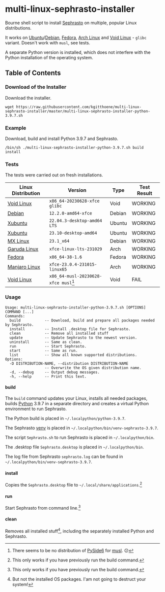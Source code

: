 # multi-linux-sephrasto-installer
Bourne shell script to install [Sephrasto](https://github.com/Aeolitus/Sephrasto) on multiple, popular Linux distributions.

It works on [Ubuntu](https://ubuntu.com/)/[Debian](https://www.debian.org/), [Fedora](https://getfedora.org/), [Arch Linux](https://archlinux.org/) and [Void Linux](https://voidlinux.org/) - `glibc` variant. Doesn't work with `musl`, see tests.

A separate Python version is installed, which does not interfere with the Python installation of the operating system.

## Table of Contents

### Download of the Installer
Download the installer.
```
wget https://raw.githubusercontent.com/kgitthoene/multi-linux-sephrasto-installer/master/multi-linux-sephrasto-installer-python-3.9.7.sh
```

### Example

Download, build and install Python 3.9.7 and Sephrasto.

```
/bin/sh ./multi-linux-sephrasto-installer-python-3.9.7.sh build install
```

### Tests

The tests were carried out on fresh installations.

| Linux Distribution                        | Version                              | Type        | Test Result |
| ----------                                | ----------                           | ----------  | ----------  |
| [Void Linux](https://voidlinux.org/)      | `x86_64-20230628-xfce glibc`         | Void        | WORKING     |
| [Debian](https://www.debian.org/)         | `12.2.0-amd64-xfce`                  | Debian      | WORKING     |
| [Xubuntu](https://xubuntu.org/)           | `22.04.3-desktop-amd64 LTS`          | Ubuntu      | WORKING     |
| [Xubuntu](https://xubuntu.org/)           | `23.10-desktop-amd64`                | Ubuntu      | WORKING     |
| [MX Linux](https://mxlinux.org/)          | `23.1_x64`                           | Debian      | WORKING     |
| [Garuda Linux](https://garudalinux.org/)  | `xfce-linux-lts-231029`              | Arch        | WORKING     |
| [Fedora](https://getfedora.org/)          | `x86_64-38-1.6`                      | Fedora      | WORKING     |
| [Manjaro Linux](https://manjaro.org/)     | `xfce-23.0.4-231015-linux65`         | Arch        | WORKING     |
| [Void Linux](https://voidlinux.org/)      | `x86_64-musl-20230628-xfce musl`[^1] | Void        | FAIL        |

[^1]: There seems to be no distribution of [PySide6](https://pypi.org/project/PySide6/) for [musl](https://www.musl-libc.org/). :confused:

### Usage

```
Usage: multi-linux-sephrasto-installer-python-3.9.7.sh [OPTIONS] COMMAND [...]
Commands:
  build           -- Download, build and prepare all packages needed by Sephrasto.
  install         -- Install .desktop file for Sephrasto.
  clean           -- Remove all installed stuff
  update          -- Update Sephrasto to the newest version.
  uninstall       -- Same as clean.
  run             -- Start Sephrasto.
  start           -- Same as run.
  list            -- Show all known supported distributions.
Options:
  -D DISTRIBUTION-NAME, --distribution DISTRIBUTION-NAME
                  -- Overwrite the OS given distribution name.
  -d, --debug     -- Output debug messages.
  -h, --help      -- Print this text.
```

#### build

The `build` command updates your Linux, installs all needed packages, builds [Python](https://www.python.org/) 3.9.7 in a separate directory and creates a virtual Python environment to run Sephrasto.

The Python build is placed in `~/.localpython/python-3.9.7`.

The Sephrasto [venv](https://docs.python.org/3/library/venv.html) is placed in `~/.localpython/bin/venv-sephrasto-3.9.7`.

The script `Sephrasto.sh` to run Sephrasto is placed in `~/.localpython/bin`.

The .desktop file `Sephrasto.desktop` is placed in `~/.localpython/bin`.

The log file from Sephrasto `sephrasto.log` can be found in `~/.localpython/bin/venv-sephrasto-3.9.7`.

#### install

Copies the `Sephrasto.desktop` file to `~/.local/share/applications`.[^2]

#### run

Start Sephrasto from command line.[^2]

[^2]: This only works if you have previously run the build command.

#### clean

Removes all installed stuff[^3], including the separately installed Python and Sephrasto.

[^3]: But not the installed OS packages.
  I'am not going to destruct your system!
